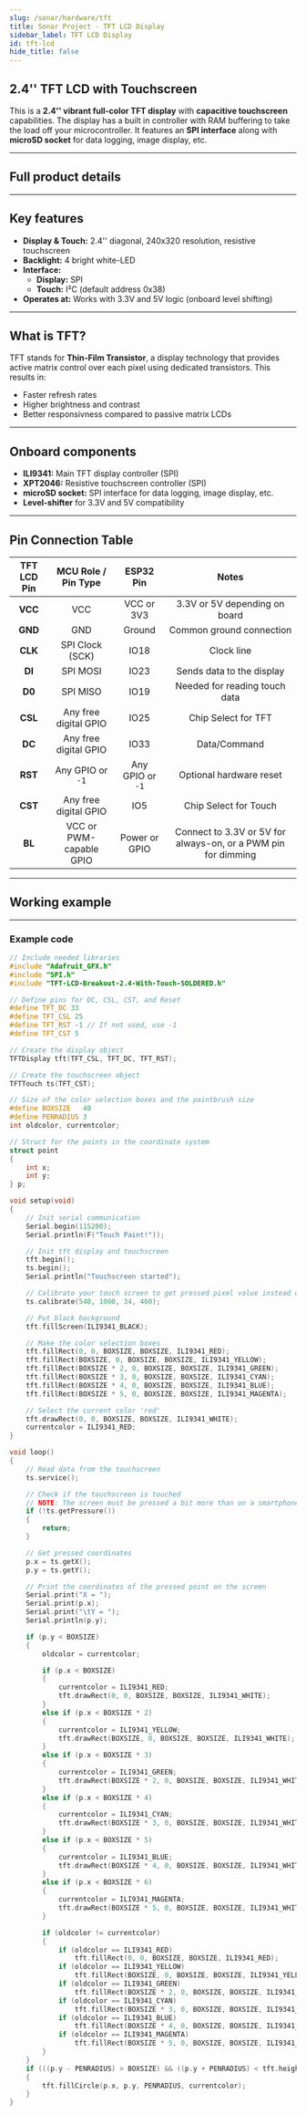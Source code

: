 ```yaml
---
slug: /sonar/hardware/tft
title: Sonar Project - TFT LCD Display
sidebar_label: TFT LCD Display
id: tft-lcd
hide_title: false
---
```


## 2.4'' TFT LCD with Touchscreen
This is a **2.4'' vibrant full-color TFT display** with **capacitive touchscreen** capabilities. The display has a built in controller with RAM buffering to take the load off your microcontroller. It features an **SPI interface** along with **microSD socket** for data logging, image display, etc.

<CenteredImage src="/img/tft-lcd/tftlcd.png" alt="Image of TFT LCD Breakout" caption="2.4 inch TFT LCD Touch Breakout" width="600px"/>

---
## Full product details

<QuickLink 
  title="2.4'' TFT LCD Breakout with Touchscreen" description="333211"
  url="https://solde.red/333211"
  image="/img/tft-lcd/tftlcd.png" 
/>

---

## Key features
- **Display & Touch:** 2.4'' diagonal, 240x320 resolution, resistive  touchscreen
- **Backlight:** 4 bright white-LED
- **Interface:**
  - **Display:** SPI
  - **Touch:** I²C (default address 0x38)
- **Operates at:** Works with 3.3V and 5V logic (onboard level shifting)

---

## What is TFT?
TFT stands for **Thin-Film Transistor**, a display technology that provides active matrix control over each pixel using dedicated transistors. This results in:
- Faster refresh rates
- Higher brightness and contrast
- Better responsivness compared to passive matrix LCDs

---

## Onboard components
- **ILI9341:** Main TFT display controller (SPI)
- **XPT2046:** Resistive touchscreen controller (SPI)
- **microSD socket:** SPI interface for data logging, image display, etc.
- **Level-shifter** for 3.3V and 5V compatibility

---

## Pin Connection Table

| TFT LCD Pin | MCU Role / Pin Type | ESP32 Pin | Notes |
|:---:|:---:|:---:|:---:|
| **VCC** | VCC | VCC or 3V3 | 3.3V or 5V depending on board |
| **GND** | GND | Ground | Common ground connection |
| **CLK** | SPI Clock (SCK)| IO18 | Clock line |
| **DI** | SPI MOSI | IO23 | Sends data to the display |
| **D0** | SPI MISO	 | IO19 | Needed for reading touch data |
| **CSL** | Any free digital GPIO | IO25 | Chip Select for TFT |
| **DC** | Any free digital GPIO| IO33 | Data/Command |
| **RST** | Any GPIO or `-1` | Any GPIO or `-1` | Optional hardware reset |
| **CST** | Any free digital GPIO | IO5 | Chip Select for Touch | 
| **BL** | VCC or PWM-capable GPIO | Power or GPIO | Connect to 3.3V or 5V for always-on, or a PWM pin for dimming |

---

## Working example

<ReactPlayer src='../../../videos/sonar-project/tft-demo.mp4' width='100%' height='auto' muted='true' autoPlay='true' loop='true'/>

---

### Example code

```cpp
// Include needed libraries
#include "Adafruit_GFX.h"
#include "SPI.h"
#include "TFT-LCD-Breakout-2.4-With-Touch-SOLDERED.h"

// Define pins for DC, CSL, CST, and Reset
#define TFT_DC 33
#define TFT_CSL 25
#define TFT_RST -1 // If not used, use -1
#define TFT_CST 5

// Create the display object
TFTDisplay tft(TFT_CSL, TFT_DC, TFT_RST);

// Create the touchscreen object
TFTTouch ts(TFT_CST);

// Size of the color selection boxes and the paintbrush size
#define BOXSIZE   40
#define PENRADIUS 3
int oldcolor, currentcolor;

// Struct for the points in the coordinate system
struct point
{
    int x;
    int y;
} p;

void setup(void)
{
    // Init serial communication
    Serial.begin(115200);
    Serial.println(F("Touch Paint!"));

    // Init tft display and touchscreen
    tft.begin();
    ts.begin();
    Serial.println("Touchscreen started");

    // Calibrate your touch screen to get pressed pixel value instead of raw data
    ts.calibrate(540, 1000, 34, 460);

    // Put black background
    tft.fillScreen(ILI9341_BLACK);

    // Make the color selection boxes
    tft.fillRect(0, 0, BOXSIZE, BOXSIZE, ILI9341_RED);
    tft.fillRect(BOXSIZE, 0, BOXSIZE, BOXSIZE, ILI9341_YELLOW);
    tft.fillRect(BOXSIZE * 2, 0, BOXSIZE, BOXSIZE, ILI9341_GREEN);
    tft.fillRect(BOXSIZE * 3, 0, BOXSIZE, BOXSIZE, ILI9341_CYAN);
    tft.fillRect(BOXSIZE * 4, 0, BOXSIZE, BOXSIZE, ILI9341_BLUE);
    tft.fillRect(BOXSIZE * 5, 0, BOXSIZE, BOXSIZE, ILI9341_MAGENTA);

    // Select the current color 'red'
    tft.drawRect(0, 0, BOXSIZE, BOXSIZE, ILI9341_WHITE);
    currentcolor = ILI9341_RED;
}

void loop()
{
    // Read data from the touchscreen
    ts.service();

    // Check if the touchscreen is touched
    // NOTE: The screen must be pressed a bit more than on a smartphone to detect touch
    if (!ts.getPressure())
    {
        return;
    }

    // Get pressed coordinates
    p.x = ts.getX();
    p.y = ts.getY();

    // Print the coordinates of the pressed point on the screen
    Serial.print("X = ");
    Serial.print(p.x);
    Serial.print("\tY = ");
    Serial.println(p.y);

    if (p.y < BOXSIZE)
    {
        oldcolor = currentcolor;

        if (p.x < BOXSIZE)
        {
            currentcolor = ILI9341_RED;
            tft.drawRect(0, 0, BOXSIZE, BOXSIZE, ILI9341_WHITE);
        }
        else if (p.x < BOXSIZE * 2)
        {
            currentcolor = ILI9341_YELLOW;
            tft.drawRect(BOXSIZE, 0, BOXSIZE, BOXSIZE, ILI9341_WHITE);
        }
        else if (p.x < BOXSIZE * 3)
        {
            currentcolor = ILI9341_GREEN;
            tft.drawRect(BOXSIZE * 2, 0, BOXSIZE, BOXSIZE, ILI9341_WHITE);
        }
        else if (p.x < BOXSIZE * 4)
        {
            currentcolor = ILI9341_CYAN;
            tft.drawRect(BOXSIZE * 3, 0, BOXSIZE, BOXSIZE, ILI9341_WHITE);
        }
        else if (p.x < BOXSIZE * 5)
        {
            currentcolor = ILI9341_BLUE;
            tft.drawRect(BOXSIZE * 4, 0, BOXSIZE, BOXSIZE, ILI9341_WHITE);
        }
        else if (p.x < BOXSIZE * 6)
        {
            currentcolor = ILI9341_MAGENTA;
            tft.drawRect(BOXSIZE * 5, 0, BOXSIZE, BOXSIZE, ILI9341_WHITE);
        }

        if (oldcolor != currentcolor)
        {
            if (oldcolor == ILI9341_RED)
                tft.fillRect(0, 0, BOXSIZE, BOXSIZE, ILI9341_RED);
            if (oldcolor == ILI9341_YELLOW)
                tft.fillRect(BOXSIZE, 0, BOXSIZE, BOXSIZE, ILI9341_YELLOW);
            if (oldcolor == ILI9341_GREEN)
                tft.fillRect(BOXSIZE * 2, 0, BOXSIZE, BOXSIZE, ILI9341_GREEN);
            if (oldcolor == ILI9341_CYAN)
                tft.fillRect(BOXSIZE * 3, 0, BOXSIZE, BOXSIZE, ILI9341_CYAN);
            if (oldcolor == ILI9341_BLUE)
                tft.fillRect(BOXSIZE * 4, 0, BOXSIZE, BOXSIZE, ILI9341_BLUE);
            if (oldcolor == ILI9341_MAGENTA)
                tft.fillRect(BOXSIZE * 5, 0, BOXSIZE, BOXSIZE, ILI9341_MAGENTA);
        }
    }
    if (((p.y - PENRADIUS) > BOXSIZE) && ((p.y + PENRADIUS) < tft.height()))
    {
        tft.fillCircle(p.x, p.y, PENRADIUS, currentcolor);
    }
}
```

